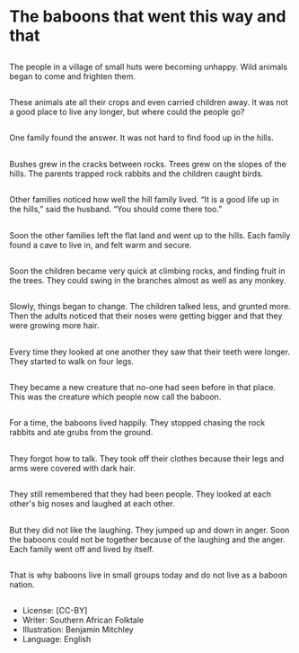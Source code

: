 # The baboons that went this way and that

##
The people in a village of small
huts were becoming unhappy.
Wild animals began to come
and frighten them.

##
These animals ate all their
crops and even carried children
away.
It was not a good place to live
any longer, but where could the
people go?

##
One family found the answer.
It was not hard to find food up
in the hills.

##
Bushes grew in the cracks
between rocks.
Trees grew on the slopes of the
hills.
The parents trapped rock
rabbits and the children caught
birds.

##
Other families noticed how well
the hill family lived.
“It is a good life up in the hills,”
said the husband. “You should
come there too.”

##
Soon the other families left the
flat land and went up to the
hills.
Each family found a cave to live
in, and felt warm and secure.

##
Soon the children became very
quick at climbing rocks, and
finding fruit in the trees.
They could swing in the
branches almost as well as any
monkey.

##
Slowly, things began to change.
The children talked less, and
grunted more. Then the adults
noticed that their noses were
getting bigger and that they
were growing more hair.

##
Every time they looked at one
another they saw that their
teeth were longer.
They started to walk on four
legs.

##
They became a new creature
that no-one had seen before in
that place. This was the
creature which people now call
the baboon.

##
For a time, the baboons lived
happily. They stopped chasing
the rock rabbits and ate grubs
from the ground.

##
They forgot how to talk. They took off their clothes because
their legs and arms were covered with dark hair.

##
They still remembered that they
had been people. They looked
at each other's big noses and
laughed at each other.

##
But they did not like the
laughing. They jumped up and
down in anger.
Soon the baboons could not be
together because of the
laughing and the anger. Each
family went off and lived by
itself.

##
That is why baboons live in small groups today and do not live as a baboon
nation.

##
* License: [CC-BY]
* Writer: Southern African Folktale
* Illustration: Benjamin Mitchley
* Language: English
